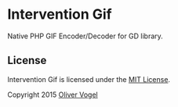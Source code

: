 # Intervention Gif

Native PHP GIF Encoder/Decoder for GD library.

## License

Intervention Gif is licensed under the [MIT License](http://opensource.org/licenses/MIT).

Copyright 2015 [Oliver Vogel](http://olivervogel.com/)